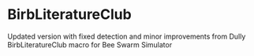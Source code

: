 # BirbLiteratureClub
Updated version with fixed detection and minor improvements from Dully
BirbLiteratureClub macro for Bee Swarm Simulator
